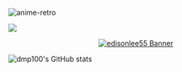


![anime-retro](https://user-images.githubusercontent.com/107687577/226801966-d6e476d3-569d-4b53-b052-4be67151443a.gif)


<img src="https://user-images.githubusercontent.com/107687577/226801966-d6e476d3-569d-4b53-b052-4be67151443a.gif">



<p align="center">
  <a href="https://user-images.githubusercontent.com/107687577/226801966-d6e476d3-569d-4b53-b052-4be67151443a.gif"><img src="banner.png" alt="edisonlee55 Banner"></a>
</p>















<!--
**dmp100/dmp100** is a ✨ _special_ ✨ repository because its `README.md` (this file) appears on your GitHub profile.

Here are some ideas to get you started:

- 🔭 I’m currently working on ...
- 🌱 I’m currently learning ...
- 👯 I’m looking to collaborate on ...
- 🤔 I’m looking for help with ...
- 💬 Ask me about ...
- 📫 How to reach me: ...
- 😄 Pronouns: ...
- ⚡ Fun fact: ...
-->
![dmp100's GitHub stats](https://github-readme-stats.vercel.app/api?username=dmp100&show_icons=true&theme=radical)
